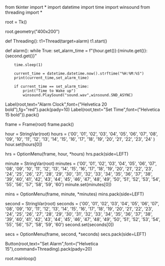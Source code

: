 from tkinter import *
import datetime
import time
import winsound
from threading import *

root = Tk()

root.geometry("400x200")

def Threading():
	t1=Thread(target=alarm)
	t1.start()

def alarm():
	while True:
		set_alarm_time = f"{hour.get()}:{minute.get()}:{second.get()}"

		time.sleep(1)

		current_time = datetime.datetime.now().strftime("%H:%M:%S")
		print(current_time,set_alarm_time)

		if current_time == set_alarm_time:
			print("Time to Wake up")
			winsound.PlaySound("sound.wav",winsound.SND_ASYNC)

Label(root,text="Alarm Clock",font=("Helvetica 20 bold"),fg="red").pack(pady=10)
Label(root,text="Set Time",font=("Helvetica 15 bold")).pack()

frame = Frame(root)
frame.pack()

hour = StringVar(root)
hours = ('00', '01', '02', '03', '04', '05', '06', '07',
		'08', '09', '10', '11', '12', '13', '14', '15',
		'16', '17', '18', '19', '20', '21', '22', '23', '24'
		)
hour.set(hours[0])

hrs = OptionMenu(frame, hour, *hours)
hrs.pack(side=LEFT)

minute = StringVar(root)
minutes = ('00', '01', '02', '03', '04', '05', '06', '07',
		'08', '09', '10', '11', '12', '13', '14', '15',
		'16', '17', '18', '19', '20', '21', '22', '23',
		'24', '25', '26', '27', '28', '29', '30', '31',
		'32', '33', '34', '35', '36', '37', '38', '39',
		'40', '41', '42', '43', '44', '45', '46', '47',
		'48', '49', '50', '51', '52', '53', '54', '55',
		'56', '57', '58', '59', '60')
minute.set(minutes[0])

mins = OptionMenu(frame, minute, *minutes)
mins.pack(side=LEFT)

second = StringVar(root)
seconds = ('00', '01', '02', '03', '04', '05', '06', '07',
		'08', '09', '10', '11', '12', '13', '14', '15',
		'16', '17', '18', '19', '20', '21', '22', '23',
		'24', '25', '26', '27', '28', '29', '30', '31',
		'32', '33', '34', '35', '36', '37', '38', '39',
		'40', '41', '42', '43', '44', '45', '46', '47',
		'48', '49', '50', '51', '52', '53', '54', '55',
		'56', '57', '58', '59', '60')
second.set(seconds[0])

secs = OptionMenu(frame, second, *seconds)
secs.pack(side=LEFT)

Button(root,text="Set Alarm",font=("Helvetica 15"),command=Threading).pack(pady=20)

root.mainloop()

